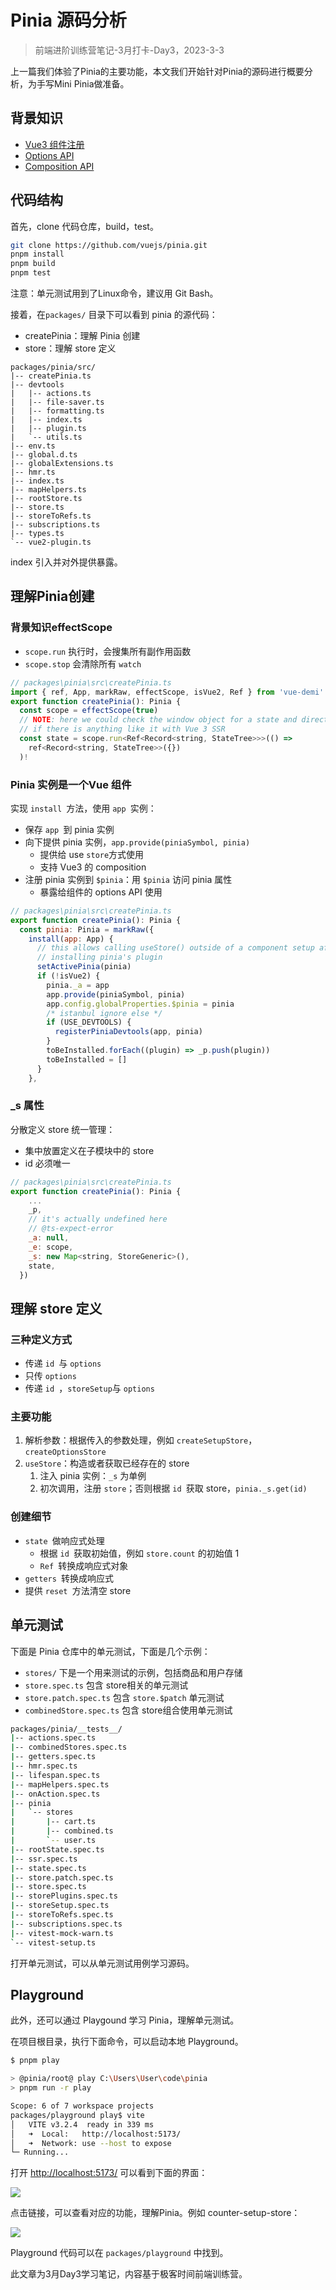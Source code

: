 # Pinia 源码分析

> 前端进阶训练营笔记-3月打卡-Day3，2023-3-3

上一篇我们体验了Pinia的主要功能，本文我们开始针对Pinia的源码进行概要分析，为手写Mini Pinia做准备。

## 背景知识

- [Vue3 组件注册](https://vuejs.org/guide/components/registration.html)
- [Options API](https://vuejs.org/api/options-state.html#options-state)
- [Composition API](https://vuejs.org/guide/extras/composition-api-faq.html)

## 代码结构

首先，clone 代码仓库，build，test。

```Bash
git clone https://github.com/vuejs/pinia.git
pnpm install
pnpm build
pnpm test
```

注意：单元测试用到了Linux命令，建议用 Git Bash。

接着，在`packages/` 目录下可以看到 pinia 的源代码：

- createPinia：理解 Pinia 创建
- store：理解 store 定义

```text
packages/pinia/src/
|-- createPinia.ts
|-- devtools
|   |-- actions.ts
|   |-- file-saver.ts
|   |-- formatting.ts
|   |-- index.ts
|   |-- plugin.ts
|   `-- utils.ts
|-- env.ts
|-- global.d.ts
|-- globalExtensions.ts
|-- hmr.ts
|-- index.ts
|-- mapHelpers.ts
|-- rootStore.ts
|-- store.ts
|-- storeToRefs.ts
|-- subscriptions.ts
|-- types.ts
`-- vue2-plugin.ts
```

index 引入并对外提供暴露。

## 理解Pinia创建

### 背景知识effectScope

- `scope.run` 执行时，会搜集所有副作用函数
- `scope.stop` 会清除所有 `watch `

```JavaScript
// packages\pinia\src\createPinia.ts
import { ref, App, markRaw, effectScope, isVue2, Ref } from 'vue-demi'
export function createPinia(): Pinia {
  const scope = effectScope(true)
  // NOTE: here we could check the window object for a state and directly set it
  // if there is anything like it with Vue 3 SSR
  const state = scope.run<Ref<Record<string, StateTree>>>(() =>
    ref<Record<string, StateTree>>({})
  )!

```

### Pinia 实例是一个Vue 组件

实现 `install `方法，使用 `app `实例：

- 保存 `app `到 pinia 实例
- 向下提供 pinia 实例，`app.provide(piniaSymbol, pinia)`
    - 提供给 use `store`方式使用
    - 支持 Vue3 的 composition
- 注册 pinia 实例到 `$pinia`：用  `$pinia` 访问 pinia 属性
    - 暴露给组件的 options API 使用

```JavaScript
// packages\pinia\src\createPinia.ts
export function createPinia(): Pinia {
  const pinia: Pinia = markRaw({
    install(app: App) {
      // this allows calling useStore() outside of a component setup after
      // installing pinia's plugin
      setActivePinia(pinia)
      if (!isVue2) {
        pinia._a = app
        app.provide(piniaSymbol, pinia)
        app.config.globalProperties.$pinia = pinia
        /* istanbul ignore else */
        if (USE_DEVTOOLS) {
          registerPiniaDevtools(app, pinia)
        }
        toBeInstalled.forEach((plugin) => _p.push(plugin))
        toBeInstalled = []
      }
    },
```

### _s 属性

分散定义 store 统一管理：

- 集中放置定义在子模块中的 store
- id 必须唯一

```JavaScript
// packages\pinia\src\createPinia.ts
export function createPinia(): Pinia {
    ...
    _p,
    // it's actually undefined here
    // @ts-expect-error
    _a: null,
    _e: scope,
    _s: new Map<string, StoreGeneric>(),
    state,
  })
```

## 理解 store 定义

### 三种定义方式

- 传递 `id `与 `options`
- 只传 `options`
- 传递 `id `，`storeSetup`与 `options`

### 主要功能

1. 解析参数：根据传入的参数处理，例如 `createSetupStore`，`createOptionsStore`
2. `useStore`：构造或者获取已经存在的 store
    1. 注入 pinia 实例：`_s` 为单例
    2. 初次调用，注册 `store`；否则根据 `id `获取 store，`pinia._s.get(id)`

### 创建细节

- `state `做响应式处理
    - 根据 `id `获取初始值，例如 `store.count` 的初始值 1
    - `Ref `转换成响应式对象
- `getters `转换成响应式
- 提供 `reset `方法清空 store

## 单元测试

下面是 Pinia 仓库中的单元测试，下面是几个示例：

- `stores/` 下是一个用来测试的示例，包括商品和用户存储
- `store.spec.ts` 包含 store相关的单元测试
- `store.patch.spec.ts` 包含 `store.$patch` 单元测试
- `combinedStore.spec.ts` 包含 store组合使用单元测试

```Bash
packages/pinia/__tests__/
|-- actions.spec.ts
|-- combinedStores.spec.ts
|-- getters.spec.ts
|-- hmr.spec.ts
|-- lifespan.spec.ts
|-- mapHelpers.spec.ts
|-- onAction.spec.ts
|-- pinia
|   `-- stores
|       |-- cart.ts
|       |-- combined.ts
|       `-- user.ts
|-- rootState.spec.ts
|-- ssr.spec.ts
|-- state.spec.ts
|-- store.patch.spec.ts
|-- store.spec.ts
|-- storePlugins.spec.ts
|-- storeSetup.spec.ts
|-- storeToRefs.spec.ts
|-- subscriptions.spec.ts
|-- vitest-mock-warn.ts
`-- vitest-setup.ts
```

打开单元测试，可以从单元测试用例学习源码。 

## Playground

此外，还可以通过 Playgound 学习 Pinia，理解单元测试。

在项目根目录，执行下面命令，可以启动本地 Playground。

```Bash
$ pnpm play

> @pinia/root@ play C:\Users\User\code\pinia
> pnpm run -r play

Scope: 6 of 7 workspace projects
packages/playground play$ vite
│   VITE v3.2.4  ready in 339 ms
│   ➜  Local:   http://localhost:5173/
│   ➜  Network: use --host to expose
└─ Running...

```

打开 [http://localhost:5173/](http://localhost:5173/) 可以看到下面的界面：

![](./images/pinia-playground.png)

点击链接，可以查看对应的功能，理解Pinia。例如 counter-setup-store：

![](./images/pinia-playground-counter.png)

Playground 代码可以在 `packages/playground` 中找到。

此文章为3月Day3学习笔记，内容基于极客时间前端训练营。
